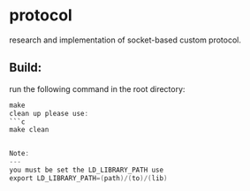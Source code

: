 protocol
====
research and implementation of socket-based
custom protocol.

Build:
---
run the following command in the root directory:
```c
make
clean up please use:
```c
make clean


Note:
---
you must be set the LD_LIBRARY_PATH use
export LD_LIBRARY_PATH=(path)/(to)/(lib)
